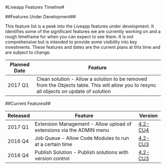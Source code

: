 #Liveapp Features Timeline#

##Features Under Development##

This feature list is a peek into the Liveapp features under development. It identifies some of the significant features we are currently working on and a rough timeframe for when you can expect to see them. It is not comprehensive but is intended to provide some visibility into key investments. These features and dates are the current plans at this time and are subject to change.

|Planned Date|Feature|
|---|---|
|2017 Q1|Clean solution - Allow a solution to be removed from the Objects table. This will allow you to resync all objects on update of solution|

##Current Features##

|Released|Feature|Version|
|---|---|---|
|2017 Q1|Extension Management - Allow upload of extensions via the ADMIN menu|[4.2-CU4](https://dev.liveapp.com.au/?page=ANNOUNCEMENT&ref=Liveapp%204.2%20Cumulative%20Update%204%20Released)|
|2016 Q4|Job Queue - Allow Code Modules to run at a certain time|[4.2-CU3](https://dev.liveapp.com.au/?page=ANNOUNCEMENT&ref=Liveapp%204.2%20Cumulative%20Update%203%20Released)|
|2016 Q4|Publish Solution - Publish solutions with version control|[4.2-CU3](https://dev.liveapp.com.au/?page=ANNOUNCEMENT&ref=Liveapp%204.2%20Cumulative%20Update%203%20Released)|
